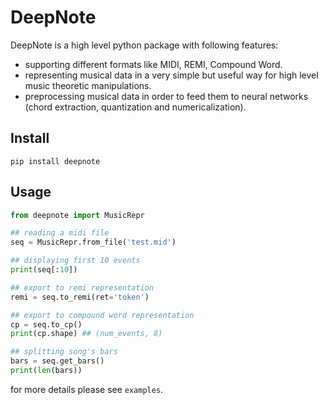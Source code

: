 # DeepNote
DeepNote is a high level python package with following features:
 - supporting different formats like MIDI, REMI, Compound Word.
 - representing musical data in a very simple but useful way for high level music theoretic manipulations.
 - preprocessing musical data in order to feed them to neural networks (chord extraction, quantization and numericalization).

## Install
`pip install deepnote`


## Usage
```python
from deepnote import MusicRepr

## reading a midi file
seq = MusicRepr.from_file('test.mid')

## displaying first 10 events
print(seq[:10])

## export to remi representation
remi = seq.to_remi(ret='token')

## export to compound word representation
cp = seq.to_cp()
print(cp.shape) ## (num_events, 8)

## splitting song's bars
bars = seq.get_bars()
print(len(bars))
```


for more details please see `examples`.

